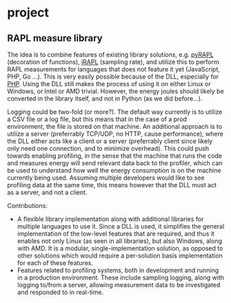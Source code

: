 # project

## RAPL measure library

The idea is to combine features of existing library solutions, e.g. [pyRAPL](https://github.com/powerapi-ng/pyRAPL) (decoration of functions), [jRAPL](https://github.com/aservet1/jRAPL) (sampling rate), and utilize this to perform RAPL measurements for languages that does not feature it yet (JavaScript, PHP, Go ...). This is very easily possible because of the DLL, especially for [PHP](https://stackoverflow.com/a/73602259). Using the DLL still makes the process of using it on either Linux or Windows, or Intel or AMD trivial. However, the energy joules should likely be converted in the library itself, and not in Python (as we did before...).

Logging could be two-fold (or more?). The default way currently is to utilize a CSV file or a log file, but this means that in the case of a prod environment, the file is stored on that machine. An additional approach is to utilize a server (preferrably TCP/UDP, no HTTP, cause performance), where the DLL either acts like a client or a server (preferrably client since likely only need one connection, and to minimize overhead). This could push towards enabling profiling, in the sense that the machine that runs the code and measures energy will send relevant data back to the profiler, which can be used to understand how well the energy consumption is on the machine currently being used. Assuming multiple developers would like to see profiling data at the same time, this means however that the DLL must act as a server, and not a client.

Contributions:
- A flexible library implementation along with additional libraries for multiple languages to use it. Since a DLL is used, it simplifies the general implementation of the low-level features that are required, and thus it enables not only Linux (as seen in all libraries), but also Windows, along with AMD. It is a modular, single-implementation solution, as opposed to other solutions which would require a per-solution basis implementation for each of these features.
- Features related to profiling systems, both in development and running in a production environment. These include sampling logging, along with logging to/from a server, allowing measurement data to be investigated and responded to in real-time.
